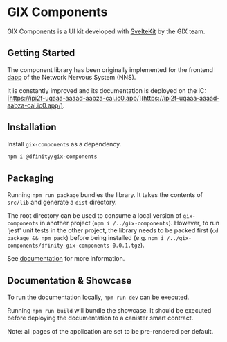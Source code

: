 # GIX Components

GIX Components is a UI kit developed with [SvelteKit](https://kit.svelte.dev) by the GIX team.

## Getting Started

The component library has been originally implemented for the frontend [dapp](https://nns.ic0.app/) of the Network Nervous System (NNS).

It is constantly improved and its documentation is deployed on the IC: [https://ipi2f-uqaaa-aaaad-aabza-cai.ic0.app/](https://ipi2f-uqaaa-aaaad-aabza-cai.ic0.app/).

## Installation

Install `gix-components` as a dependency.

```bash
npm i @dfinity/gix-components
```

## Packaging

Running `npm run package` bundles the library. It takes the contents of `src/lib` and generate a `dist` directory.

The root directory can be used to consume a local version of `gix-components` in another project (`npm i /../gix-components`).
However, to run 'jest' unit tests in the other project, the library needs to be packed first (`cd package && npm pack`) before being installed (e.g. `npm i /../gix-components/dfinity-gix-components-0.0.1.tgz`).

See [documentation](https://kit.svelte.dev/docs/packaging) for more information.

## Documentation & Showcase

To run the documentation locally, `npm run dev` can be executed.

Running `npm run build` will bundle the showcase. It should be executed before deploying the documentation to a canister smart contract.

Note: all pages of the application are set to be pre-rendered per default.
